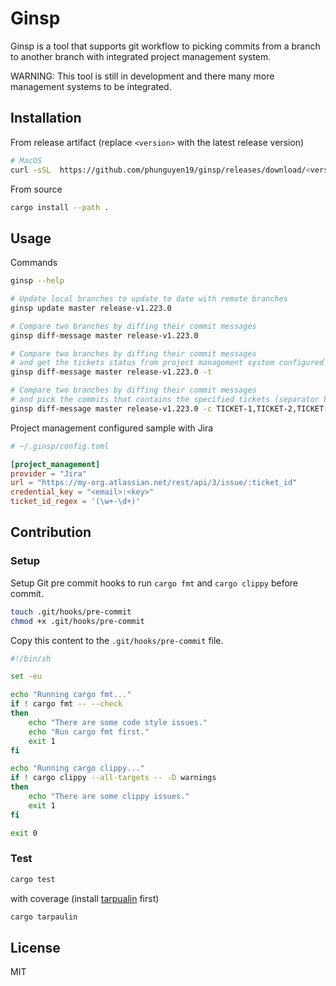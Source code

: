 # Ginsp

Ginsp is a tool that supports git workflow to picking commits from a branch to another branch with integrated project management system.

WARNING: This tool is still in development and there many more management systems to be integrated.

## Installation

From release artifact (replace `<version>` with the latest release version)
```sh
# MacOS
curl -sSL  https://github.com/phunguyen19/ginsp/releases/download/<version>/ginsp-x86_64-apple-darwin.tar.gz | tar -xz && sudo mv ginsp /usr/local/bin/ && rm -f ginsp-x86_64-apple-darwin.tar.gz
```

From source
```sh
cargo install --path .
```

## Usage

Commands
```sh
ginsp --help

# Update local branches to update to date with remote branches
ginsp update master release-v1.223.0

# Compare two branches by diffing their commit messages
ginsp diff-message master release-v1.223.0 

# Compare two branches by diffing their commit messages
# and get the tickets status from project management system configured in ~/.ginsp/config.toml
ginsp diff-message master release-v1.223.0 -t

# Compare two branches by diffing their commit messages
# and pick the commits that contains the specified tickets (separator by comma)
ginsp diff-message master release-v1.223.0 -c TICKET-1,TICKET-2,TICKET-3
````

Project management configured sample with Jira
```toml
# ~/.ginsp/config.toml

[project_management]
provider = "Jira"
url = "https://my-org.atlassian.net/rest/api/3/issue/:ticket_id"
credential_key = "<email>:<key>"
ticket_id_regex = '(\w+-\d+)'
```

## Contribution

### Setup

Setup Git pre commit hooks to run `cargo fmt` and `cargo clippy` before commit.

```sh
touch .git/hooks/pre-commit
chmod +x .git/hooks/pre-commit
```

Copy this content to the `.git/hooks/pre-commit` file.

```sh
#!/bin/sh

set -eu

echo "Running cargo fmt..."
if ! cargo fmt -- --check
then
    echo "There are some code style issues."
    echo "Run cargo fmt first."
    exit 1
fi

echo "Running cargo clippy..."
if ! cargo clippy --all-targets -- -D warnings
then
    echo "There are some clippy issues."
    exit 1
fi

exit 0
```

### Test

```sh
cargo test
```

with coverage (install [tarpualin](https://github.com/xd009642/tarpaulin) first)

```sh
cargo tarpaulin
```

## License

MIT
